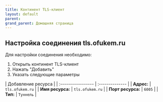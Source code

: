 ```yaml
---
title: Континент TLS-клиент
layout: default
parent:
grand_parent: Домашняя страница
---
```


## Настройка соединения tls.ofukem.ru

Для настройки соединения необходимо:

1. Открыть континент TLS-клиент
2. Нажать "Добавить"
3. Указать следующие параметры

| Добавление ресурса |
| :----------------- | :-------------- |
| **Адрес:**         | `tls.ofukem.ru` |
| **Имя ресурса:**   | `tls.ofukem.ru` |
| **Порт ресурса:**  | `6005`          |
| **Тип:**           | `Туннель`       |

